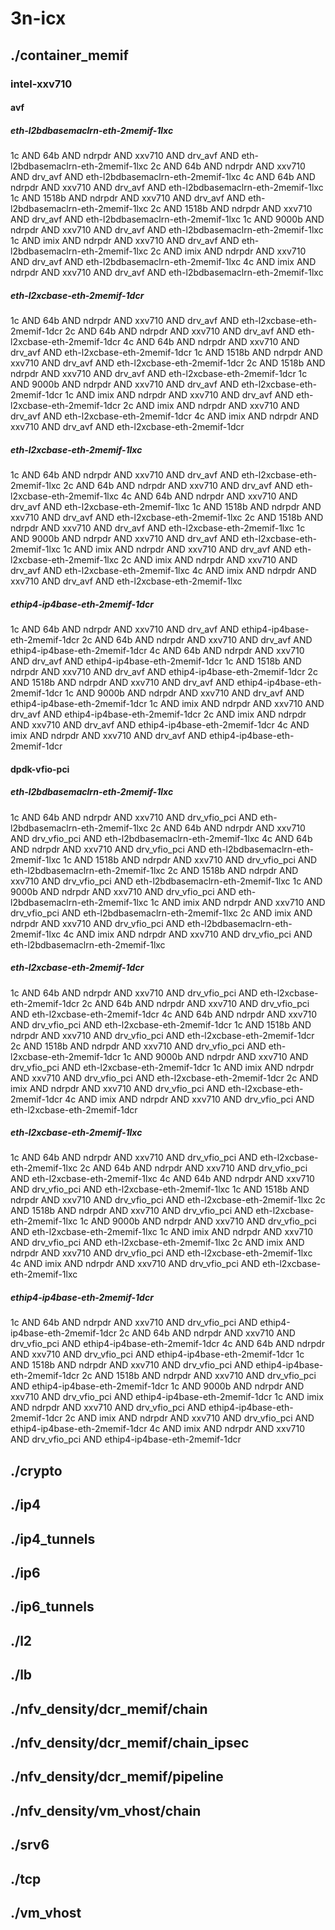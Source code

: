 # 3n-icx
## ./container_memif
### intel-xxv710
#### avf
##### eth-l2bdbasemaclrn-eth-2memif-1lxc
1c AND 64b AND ndrpdr AND xxv710 AND drv_avf AND eth-l2bdbasemaclrn-eth-2memif-1lxc
2c AND 64b AND ndrpdr AND xxv710 AND drv_avf AND eth-l2bdbasemaclrn-eth-2memif-1lxc
4c AND 64b AND ndrpdr AND xxv710 AND drv_avf AND eth-l2bdbasemaclrn-eth-2memif-1lxc
1c AND 1518b AND ndrpdr AND xxv710 AND drv_avf AND eth-l2bdbasemaclrn-eth-2memif-1lxc
2c AND 1518b AND ndrpdr AND xxv710 AND drv_avf AND eth-l2bdbasemaclrn-eth-2memif-1lxc
1c AND 9000b AND ndrpdr AND xxv710 AND drv_avf AND eth-l2bdbasemaclrn-eth-2memif-1lxc
1c AND imix AND ndrpdr AND xxv710 AND drv_avf AND eth-l2bdbasemaclrn-eth-2memif-1lxc
2c AND imix AND ndrpdr AND xxv710 AND drv_avf AND eth-l2bdbasemaclrn-eth-2memif-1lxc
4c AND imix AND ndrpdr AND xxv710 AND drv_avf AND eth-l2bdbasemaclrn-eth-2memif-1lxc
##### eth-l2xcbase-eth-2memif-1dcr
1c AND 64b AND ndrpdr AND xxv710 AND drv_avf AND eth-l2xcbase-eth-2memif-1dcr
2c AND 64b AND ndrpdr AND xxv710 AND drv_avf AND eth-l2xcbase-eth-2memif-1dcr
4c AND 64b AND ndrpdr AND xxv710 AND drv_avf AND eth-l2xcbase-eth-2memif-1dcr
1c AND 1518b AND ndrpdr AND xxv710 AND drv_avf AND eth-l2xcbase-eth-2memif-1dcr
2c AND 1518b AND ndrpdr AND xxv710 AND drv_avf AND eth-l2xcbase-eth-2memif-1dcr
1c AND 9000b AND ndrpdr AND xxv710 AND drv_avf AND eth-l2xcbase-eth-2memif-1dcr
1c AND imix AND ndrpdr AND xxv710 AND drv_avf AND eth-l2xcbase-eth-2memif-1dcr
2c AND imix AND ndrpdr AND xxv710 AND drv_avf AND eth-l2xcbase-eth-2memif-1dcr
4c AND imix AND ndrpdr AND xxv710 AND drv_avf AND eth-l2xcbase-eth-2memif-1dcr
##### eth-l2xcbase-eth-2memif-1lxc
1c AND 64b AND ndrpdr AND xxv710 AND drv_avf AND eth-l2xcbase-eth-2memif-1lxc
2c AND 64b AND ndrpdr AND xxv710 AND drv_avf AND eth-l2xcbase-eth-2memif-1lxc
4c AND 64b AND ndrpdr AND xxv710 AND drv_avf AND eth-l2xcbase-eth-2memif-1lxc
1c AND 1518b AND ndrpdr AND xxv710 AND drv_avf AND eth-l2xcbase-eth-2memif-1lxc
2c AND 1518b AND ndrpdr AND xxv710 AND drv_avf AND eth-l2xcbase-eth-2memif-1lxc
1c AND 9000b AND ndrpdr AND xxv710 AND drv_avf AND eth-l2xcbase-eth-2memif-1lxc
1c AND imix AND ndrpdr AND xxv710 AND drv_avf AND eth-l2xcbase-eth-2memif-1lxc
2c AND imix AND ndrpdr AND xxv710 AND drv_avf AND eth-l2xcbase-eth-2memif-1lxc
4c AND imix AND ndrpdr AND xxv710 AND drv_avf AND eth-l2xcbase-eth-2memif-1lxc
##### ethip4-ip4base-eth-2memif-1dcr
1c AND 64b AND ndrpdr AND xxv710 AND drv_avf AND ethip4-ip4base-eth-2memif-1dcr
2c AND 64b AND ndrpdr AND xxv710 AND drv_avf AND ethip4-ip4base-eth-2memif-1dcr
4c AND 64b AND ndrpdr AND xxv710 AND drv_avf AND ethip4-ip4base-eth-2memif-1dcr
1c AND 1518b AND ndrpdr AND xxv710 AND drv_avf AND ethip4-ip4base-eth-2memif-1dcr
2c AND 1518b AND ndrpdr AND xxv710 AND drv_avf AND ethip4-ip4base-eth-2memif-1dcr
1c AND 9000b AND ndrpdr AND xxv710 AND drv_avf AND ethip4-ip4base-eth-2memif-1dcr
1c AND imix AND ndrpdr AND xxv710 AND drv_avf AND ethip4-ip4base-eth-2memif-1dcr
2c AND imix AND ndrpdr AND xxv710 AND drv_avf AND ethip4-ip4base-eth-2memif-1dcr
4c AND imix AND ndrpdr AND xxv710 AND drv_avf AND ethip4-ip4base-eth-2memif-1dcr
#### dpdk-vfio-pci
##### eth-l2bdbasemaclrn-eth-2memif-1lxc
1c AND 64b AND ndrpdr AND xxv710 AND drv_vfio_pci AND eth-l2bdbasemaclrn-eth-2memif-1lxc
2c AND 64b AND ndrpdr AND xxv710 AND drv_vfio_pci AND eth-l2bdbasemaclrn-eth-2memif-1lxc
4c AND 64b AND ndrpdr AND xxv710 AND drv_vfio_pci AND eth-l2bdbasemaclrn-eth-2memif-1lxc
1c AND 1518b AND ndrpdr AND xxv710 AND drv_vfio_pci AND eth-l2bdbasemaclrn-eth-2memif-1lxc
2c AND 1518b AND ndrpdr AND xxv710 AND drv_vfio_pci AND eth-l2bdbasemaclrn-eth-2memif-1lxc
1c AND 9000b AND ndrpdr AND xxv710 AND drv_vfio_pci AND eth-l2bdbasemaclrn-eth-2memif-1lxc
1c AND imix AND ndrpdr AND xxv710 AND drv_vfio_pci AND eth-l2bdbasemaclrn-eth-2memif-1lxc
2c AND imix AND ndrpdr AND xxv710 AND drv_vfio_pci AND eth-l2bdbasemaclrn-eth-2memif-1lxc
4c AND imix AND ndrpdr AND xxv710 AND drv_vfio_pci AND eth-l2bdbasemaclrn-eth-2memif-1lxc
##### eth-l2xcbase-eth-2memif-1dcr
1c AND 64b AND ndrpdr AND xxv710 AND drv_vfio_pci AND eth-l2xcbase-eth-2memif-1dcr
2c AND 64b AND ndrpdr AND xxv710 AND drv_vfio_pci AND eth-l2xcbase-eth-2memif-1dcr
4c AND 64b AND ndrpdr AND xxv710 AND drv_vfio_pci AND eth-l2xcbase-eth-2memif-1dcr
1c AND 1518b AND ndrpdr AND xxv710 AND drv_vfio_pci AND eth-l2xcbase-eth-2memif-1dcr
2c AND 1518b AND ndrpdr AND xxv710 AND drv_vfio_pci AND eth-l2xcbase-eth-2memif-1dcr
1c AND 9000b AND ndrpdr AND xxv710 AND drv_vfio_pci AND eth-l2xcbase-eth-2memif-1dcr
1c AND imix AND ndrpdr AND xxv710 AND drv_vfio_pci AND eth-l2xcbase-eth-2memif-1dcr
2c AND imix AND ndrpdr AND xxv710 AND drv_vfio_pci AND eth-l2xcbase-eth-2memif-1dcr
4c AND imix AND ndrpdr AND xxv710 AND drv_vfio_pci AND eth-l2xcbase-eth-2memif-1dcr
##### eth-l2xcbase-eth-2memif-1lxc
1c AND 64b AND ndrpdr AND xxv710 AND drv_vfio_pci AND eth-l2xcbase-eth-2memif-1lxc
2c AND 64b AND ndrpdr AND xxv710 AND drv_vfio_pci AND eth-l2xcbase-eth-2memif-1lxc
4c AND 64b AND ndrpdr AND xxv710 AND drv_vfio_pci AND eth-l2xcbase-eth-2memif-1lxc
1c AND 1518b AND ndrpdr AND xxv710 AND drv_vfio_pci AND eth-l2xcbase-eth-2memif-1lxc
2c AND 1518b AND ndrpdr AND xxv710 AND drv_vfio_pci AND eth-l2xcbase-eth-2memif-1lxc
1c AND 9000b AND ndrpdr AND xxv710 AND drv_vfio_pci AND eth-l2xcbase-eth-2memif-1lxc
1c AND imix AND ndrpdr AND xxv710 AND drv_vfio_pci AND eth-l2xcbase-eth-2memif-1lxc
2c AND imix AND ndrpdr AND xxv710 AND drv_vfio_pci AND eth-l2xcbase-eth-2memif-1lxc
4c AND imix AND ndrpdr AND xxv710 AND drv_vfio_pci AND eth-l2xcbase-eth-2memif-1lxc
##### ethip4-ip4base-eth-2memif-1dcr
1c AND 64b AND ndrpdr AND xxv710 AND drv_vfio_pci AND ethip4-ip4base-eth-2memif-1dcr
2c AND 64b AND ndrpdr AND xxv710 AND drv_vfio_pci AND ethip4-ip4base-eth-2memif-1dcr
4c AND 64b AND ndrpdr AND xxv710 AND drv_vfio_pci AND ethip4-ip4base-eth-2memif-1dcr
1c AND 1518b AND ndrpdr AND xxv710 AND drv_vfio_pci AND ethip4-ip4base-eth-2memif-1dcr
2c AND 1518b AND ndrpdr AND xxv710 AND drv_vfio_pci AND ethip4-ip4base-eth-2memif-1dcr
1c AND 9000b AND ndrpdr AND xxv710 AND drv_vfio_pci AND ethip4-ip4base-eth-2memif-1dcr
1c AND imix AND ndrpdr AND xxv710 AND drv_vfio_pci AND ethip4-ip4base-eth-2memif-1dcr
2c AND imix AND ndrpdr AND xxv710 AND drv_vfio_pci AND ethip4-ip4base-eth-2memif-1dcr
4c AND imix AND ndrpdr AND xxv710 AND drv_vfio_pci AND ethip4-ip4base-eth-2memif-1dcr
## ./crypto
## ./ip4
## ./ip4_tunnels
## ./ip6
## ./ip6_tunnels
## ./l2
## ./lb
## ./nfv_density/dcr_memif/chain
## ./nfv_density/dcr_memif/chain_ipsec
## ./nfv_density/dcr_memif/pipeline
## ./nfv_density/vm_vhost/chain
## ./srv6
## ./tcp
## ./vm_vhost
